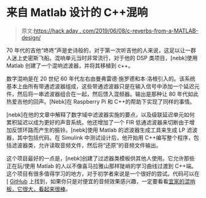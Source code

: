 # 来自 Matlab 设计的 C++混响

> 原文:[https://hack aday . com/2019/06/08/c-reverbs-from-a-MATLAB-design/](https://hackaday.com/2019/06/08/c-reverbs-from-a-matlab-design/)

70 年代的吉他“咚咚”声是史诗般的，对于第一次听吉他的人来说，这足以让一群人迷上史密斯飞船。混响单元当时非常流行，对于他的 DSP 类项目，[nebk]使用 Matlab 创建了一个混响滤波器，并将其移植到 c++。

数字混响是在 20 世纪 60 年代左右由曼弗雷德·施罗德和本·洛根引入的。该系统基本上由所有带通滤波器组成，这些带通滤波器只是在输入信号中添加一个延迟元件，然后将一串滤波器组合在一起，然后馈入混频器。输出是那种让 80 年代如此热爱吉他的回声。[Nebk]在 Raspberry Pi 和 C++的帮助下实现了同样的事情。

[nebk]在他的文章中解释了数字域中滤波器实施的要点，以及级联延迟单元如何累积延迟以成为更好的声音系统。他还增加了一个 FIR 低通滤波器来切断由于增加反馈环路而产生的振铃。[nebk]使用 Matlab 的滤波器生成工具来生成 LP 滤波器，其中包括代码。在 Simulink 中测试设计后，他开始用 C++编写整个程序，包括滤波器类，允许读取音频文件，然后将“还原”的音频文件输出。

这个项目最好的一点是，[nebk]创建了过滤器类模板供其他人使用。它允许那些正在玩/使用 Matlab 的人以不像喜马拉雅山那样陡峭的学习曲线过渡到 C++端。这个项目有很多值得学习的地方，对于初学者来说是一个很好的尝试。代码可以在[ [GitHub](https://github.com/sellicott/DSP-FFMpeg-Reverb) 上找到，如果你只是对便宜的音频效果感兴趣，一定要看看[宜家的混响板，它很大，看起来很棒](https://hackaday.com/2018/11/29/build-a-plate-reverb-from-ikea/)。